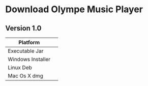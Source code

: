 # Download Olympe Music Player

## Version 1.0

| Platform          |   |
|-------------------|---|
| Executable Jar    |   |
| Windows Installer |   |
| Linux Deb         |   |
| Mac Os X dmg      |   |